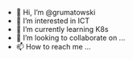 - 👋 Hi, I’m @grumatowski
- 👀 I’m interested in ICT
- 🌱 I’m currently learning K8s
- 💞️ I’m looking to collaborate on ...
- 📫 How to reach me ...

<!---
grumatowski/grumatowski is a ✨ special ✨ repository because its `README.md` (this file) appears on your GitHub profile.
You can click the Preview link to take a look at your changes.
--->
